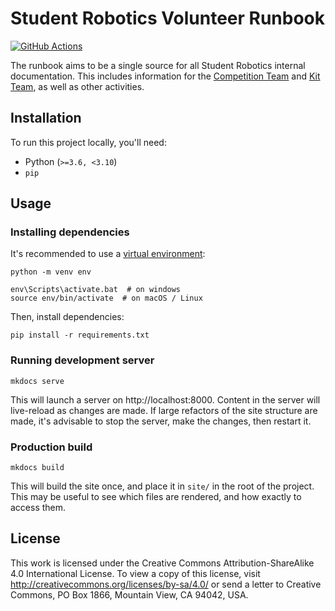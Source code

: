 # Student Robotics Volunteer Runbook

[![GitHub Actions](https://github.com/srobo/runbook/actions/workflows/main.yml/badge.svg?branch=main)](https://github.com/srobo/runbook/actions/workflows/main.yml)

The runbook aims to be a single source for all Student Robotics internal
documentation. This includes information for the [Competition Team][competition-team]
and [Kit Team][kit-team], as well as other activities.

[competition-team]: https://opsmanual.studentrobotics.org/annual-robotics-competition/competition-team
[kit-team]: https://opsmanual.studentrobotics.org/annual-robotics-competition/kit-team

## Installation

To run this project locally, you'll need:

- Python (`>=3.6, <3.10`)
- `pip`

## Usage

### Installing dependencies

It's recommended to use a [virtual environment](https://docs.python.org/3/tutorial/venv.html):

```
python -m venv env

env\Scripts\activate.bat  # on windows
source env/bin/activate  # on macOS / Linux
```

Then, install dependencies:

```
pip install -r requirements.txt
```

### Running development server

```
mkdocs serve
```

This will launch a server on http://localhost:8000. Content in the server will live-reload as changes are made. If large refactors of the site structure are made, it's advisable to stop the server, make the changes, then restart it.

### Production build

```
mkdocs build
```

This will build the site once, and place it in `site/` in the root of the project. This may be useful to see which files are rendered, and how exactly to access them.


## License

This work is licensed under the Creative Commons Attribution-ShareAlike 4.0
International License. To view a copy of this license, visit
http://creativecommons.org/licenses/by-sa/4.0/ or send a letter to Creative
Commons, PO Box 1866, Mountain View, CA 94042, USA.
